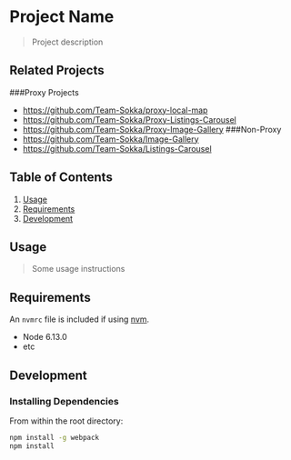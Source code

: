 # Project Name

> Project description

## Related Projects
###Proxy Projects
  - https://github.com/Team-Sokka/proxy-local-map
  - https://github.com/Team-Sokka/Proxy-Listings-Carousel
  - https://github.com/Team-Sokka/Proxy-Image-Gallery
###Non-Proxy
  - https://github.com/Team-Sokka/Image-Gallery
  - https://github.com/Team-Sokka/Listings-Carousel

## Table of Contents

1. [Usage](#Usage)
1. [Requirements](#requirements)
1. [Development](#development)

## Usage

> Some usage instructions

## Requirements

An `nvmrc` file is included if using [nvm](https://github.com/creationix/nvm).

- Node 6.13.0
- etc

## Development

### Installing Dependencies

From within the root directory:

```sh
npm install -g webpack
npm install
```


